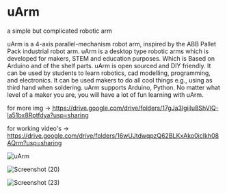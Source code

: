 # uArm
a simple but complicated robotic arm

  uArm is a 4-axis parallel-mechanism robot arm, inspired by the ABB Pallet Pack industrial robot arm.  uArm is a desktop type robotic arms which is developed for makers, STEM and education purposes. Which is Based on Arduino and of the shelf parts. uArm is open sourced and DIY friendly. It can be used by students to learn robotics, cad modelling, programming, and electronics. It can be used makers to do all cool things e.g., using as third hand when soldering. uArm supports Arduino, Python. No matter what level of a maker you are, you will have a lot of fun learning with uArm.  

for more img -> https://drive.google.com/drive/folders/17gJa3lgiilu8ShVlQ-la51bx8Rptfdya?usp=sharing

for working video's -> https://drive.google.com/drive/folders/16wUJtdwqpzQ62BLKxAko0icIkh08AQrm?usp=sharing

![uArm](https://user-images.githubusercontent.com/98380527/180050831-e6d4adea-4754-4aac-9871-fa9beff52086.png)


![Screenshot (20)](https://user-images.githubusercontent.com/98380527/180050973-67bcc290-34f4-4632-9df5-aab987214a50.png)


![Screenshot (23)](https://user-images.githubusercontent.com/98380527/180051029-9b99a688-f70d-4e99-8737-a5db113aec52.png)
